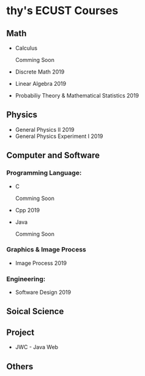 # thy's ECUST Courses

## Math

* Calculus

    Comming Soon

* Discrete Math 2019
* Linear Algebra 2019
* Probabiliy Theory & Mathematical Statistics 2019

## Physics

* General Physics II 2019
* General Physics Experiment I 2019

## Computer and Software 

### Programming Language:

* C
  
    Comming Soon

* Cpp 2019
* Java
  
    Comming Soon

### Graphics & Image Process

* Image Process 2019

### Engineering:

* Software Design 2019

## Soical Science

## Project

* JWC - Java Web

## Others